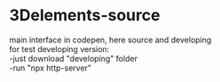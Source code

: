 # 3Delements-source
main interface in codepen, here source and developing<br>
for test developing version:<br>
-just download "developing" folder<br>
-run "npx http-server"
